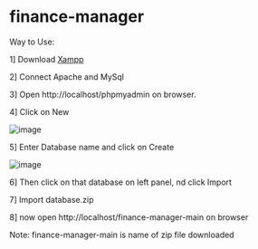 # finance-manager

Way to Use:

1] Download [Xampp](https://www.apachefriends.org/xampp-files/7.4.27/xampp-windows-x64-7.4.27-2-VC15-installer.exe) 

2] Connect Apache and MySql

3] Open http://localhost/phpmyadmin on browser.

4] Click on New

![image](https://user-images.githubusercontent.com/94885893/155516817-b148f93b-1823-4058-aaa2-e56e021e0405.png)

5] Enter Database name and click on Create

![image](https://user-images.githubusercontent.com/94885893/155516964-ae0ae406-e89a-48b4-88b0-4b8e2ccfe470.png)

6] Then click on that database on left panel, nd click Import

7] Import database.zip

8] now open http://localhost/finance-manager-main on browser

Note: finance-manager-main is name of zip file downloaded 
